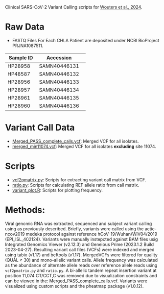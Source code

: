 Clinical SARS-CoV-2 Variant Calling scripts for [Wouters et al., 2024]().

# Raw Data 
* FASTQ Files For Each CHLA Patient are deposited under NCBI BioProject PRJNA1087511.

| Sample ID  | Accession       |
|------------|-----------------|
| HP28958    | SAMN40446131    |
| HP48587    | SAMN40446132    |
| HP28956    | SAMN40446133    |
| HP28957    | SAMN40446134    |
| HP28961    | SAMN40446135    |
| HP28960    | SAMN40446136    |

# Variant Call Data
* [Merged_PASS_complete_calls.vcf](/data/Merged_PASS_complete_calls.vcf): Merged VCF for all isolates. 
* [merged_min11074.vcf](/data/merged_min11074.vcf): Merged VCF for all isolates **excluding** site 11074.

# Scripts 
* [vcf2pmatrix.py](/scripts/vcf2pmatrix.py): Scripts for extracting variant call matrix from VCF.
* [ratio.py](/scripts/ratio.py): Scripts for calculating REF allele ratio from call matrix.
* [variant_plot.R](/scripts/variant_plot.R): Scripts for plotting frequency. 

# Methods:

Viral genomic RNA was extracted, sequenced and subject variant calling using as previously described. Briefly, variants were called using the actic-ncov2019 medeka protocol against reference hCoV-19/Wuhan/WIV04/2019 (EPI_ISL_402124). Variants were manually instepcted against BAM files usig Integrated Genomics Viewer (v2.12.3) and Geneious Prime (2023.1.2 Build 2023-04-27). Resulting variant call files (VCFs) were indexed and merged using tabix (v1.17) and bcftools (v1.17). MergedVCFs were filtered for quality (QUAL ≥ 30) and mono-allelic variant calls. Allele frequency was calculated as the abundance of alternate allele reads over reference allele reads using `vcf2pmatrix.py` and `ratio.py`. A bi-allelic tandem repeat insertion variant at position 11,074 CT/CCT,C was removed due to visualization constraints and can be viewed in the: Merged_PASS_complete_calls.vcf. Variants were visualized using custom scripts and the pheatmap package (v1.0.12).

